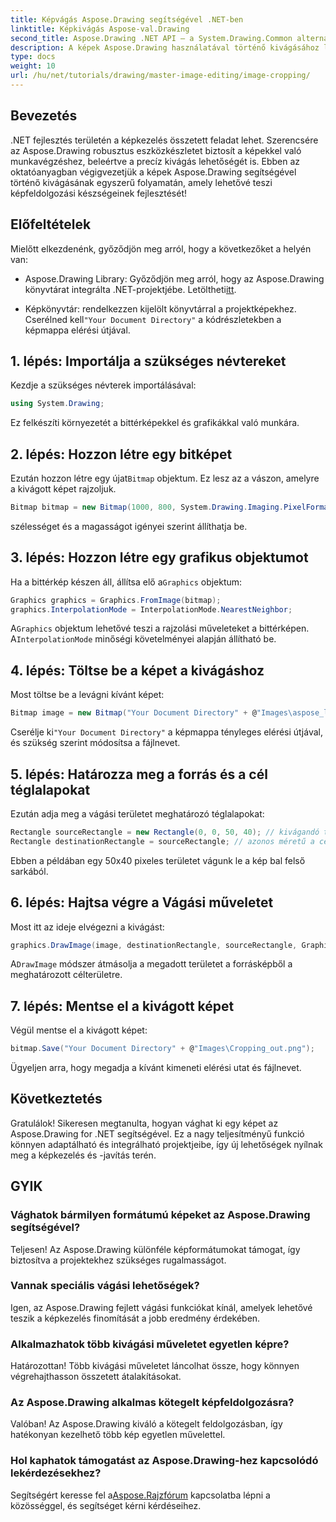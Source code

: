 ```yaml
---
title: Képvágás Aspose.Drawing segítségével .NET-ben
linktitle: Képkivágás Aspose-val.Drawing
second_title: Aspose.Drawing .NET API – a System.Drawing.Common alternatívája
description: A képek Aspose.Drawing használatával történő kivágásához lépésről lépésre szóló útmutatónkkal tárja fel a képkezelés erejét .NET-alkalmazásaiban. Ez az oktatóanyag mindent lefed, amit tudnia kell, a Bitmap létrehozásától a végső kivágott kép mentéséig.
type: docs
weight: 10
url: /hu/net/tutorials/drawing/master-image-editing/image-cropping/
---
```

## Bevezetés

.NET fejlesztés területén a képkezelés összetett feladat lehet. Szerencsére az Aspose.Drawing robusztus eszközkészletet biztosít a képekkel való munkavégzéshez, beleértve a precíz kivágás lehetőségét is. Ebben az oktatóanyagban végigvezetjük a képek Aspose.Drawing segítségével történő kivágásának egyszerű folyamatán, amely lehetővé teszi képfeldolgozási készségeinek fejlesztését!

## Előfeltételek

Mielőtt elkezdenénk, győződjön meg arról, hogy a következőket a helyén van:

-  Aspose.Drawing Library: Győződjön meg arról, hogy az Aspose.Drawing könyvtárat integrálta .NET-projektjébe. Letöltheti[itt](https://releases.aspose.com/drawing/net/).
  
-  Képkönyvtár: rendelkezzen kijelölt könyvtárral a projektképekhez. Cserélned kell`"Your Document Directory"` a kódrészletekben a képmappa elérési útjával.

## 1. lépés: Importálja a szükséges névtereket

Kezdje a szükséges névterek importálásával:

```csharp
using System.Drawing;
```

Ez felkészíti környezetét a bittérképekkel és grafikákkal való munkára.

## 2. lépés: Hozzon létre egy bitképet

 Ezután hozzon létre egy újat`Bitmap` objektum. Ez lesz az a vászon, amelyre a kivágott képet rajzoljuk.

```csharp
Bitmap bitmap = new Bitmap(1000, 800, System.Drawing.Imaging.PixelFormat.Format32bppPArgb);
```

szélességet és a magasságot igényei szerint állíthatja be.

## 3. lépés: Hozzon létre egy grafikus objektumot

 Ha a bittérkép készen áll, állítsa elő a`Graphics` objektum:

```csharp
Graphics graphics = Graphics.FromImage(bitmap);
graphics.InterpolationMode = InterpolationMode.NearestNeighbor;
```

 A`Graphics` objektum lehetővé teszi a rajzolási műveleteket a bittérképen. A`InterpolationMode` minőségi követelményei alapján állítható be.

## 4. lépés: Töltse be a képet a kivágáshoz

Most töltse be a levágni kívánt képet:

```csharp
Bitmap image = new Bitmap("Your Document Directory" + @"Images\aspose_logo.png");
```

 Cserélje ki`"Your Document Directory"` a képmappa tényleges elérési útjával, és szükség szerint módosítsa a fájlnevet.

## 5. lépés: Határozza meg a forrás és a cél téglalapokat

Ezután adja meg a vágási területet meghatározó téglalapokat:

```csharp
Rectangle sourceRectangle = new Rectangle(0, 0, 50, 40); // kivágandó terület
Rectangle destinationRectangle = sourceRectangle; // azonos méretű a célállomáshoz
```

Ebben a példában egy 50x40 pixeles területet vágunk le a kép bal felső sarkából.

## 6. lépés: Hajtsa végre a Vágási műveletet

Most itt az ideje elvégezni a kivágást:

```csharp
graphics.DrawImage(image, destinationRectangle, sourceRectangle, GraphicsUnit.Pixel);
```

 A`DrawImage` módszer átmásolja a megadott területet a forrásképből a meghatározott célterületre.

## 7. lépés: Mentse el a kivágott képet

Végül mentse el a kivágott képet:

```csharp
bitmap.Save("Your Document Directory" + @"Images\Cropping_out.png");
```

Ügyeljen arra, hogy megadja a kívánt kimeneti elérési utat és fájlnevet.

## Következtetés

Gratulálok! Sikeresen megtanulta, hogyan vághat ki egy képet az Aspose.Drawing for .NET segítségével. Ez a nagy teljesítményű funkció könnyen adaptálható és integrálható projektjeibe, így új lehetőségek nyílnak meg a képkezelés és -javítás terén.

## GYIK

### Vághatok bármilyen formátumú képeket az Aspose.Drawing segítségével?

Teljesen! Az Aspose.Drawing különféle képformátumokat támogat, így biztosítva a projektekhez szükséges rugalmasságot.

### Vannak speciális vágási lehetőségek?

Igen, az Aspose.Drawing fejlett vágási funkciókat kínál, amelyek lehetővé teszik a képkezelés finomítását a jobb eredmény érdekében.

### Alkalmazhatok több kivágási műveletet egyetlen képre?

Határozottan! Több kivágási műveletet láncolhat össze, hogy könnyen végrehajthasson összetett átalakításokat.

### Az Aspose.Drawing alkalmas kötegelt képfeldolgozásra?

Valóban! Az Aspose.Drawing kiváló a kötegelt feldolgozásban, így hatékonyan kezelhető több kép egyetlen művelettel.

### Hol kaphatok támogatást az Aspose.Drawing-hez kapcsolódó lekérdezésekhez?

 Segítségért keresse fel a[Aspose.Rajzfórum](https://forum.aspose.com/c/diagram/17) kapcsolatba lépni a közösséggel, és segítséget kérni kérdéseihez.